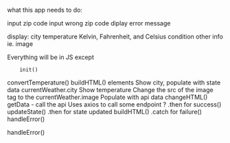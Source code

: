 what this app needs to do:

input zip code
input wrong zip code diplay error message


display: 
    city
    temperature
        Kelvin, Fahrenheit, and Celsius
    condition
    other info
        ie. image

Everything will be in JS except
    


        init()
convertTemperature()
buildHTML() elements
Show city, populate with state data currentWeather.city
Show temperature
Change the src of the image tag to the currentWeather.image
Populate with api data
changeHTML()
getData - call the api
Uses axios to call some endpoint ?
.then for success()
updateState()
.then for state updated
buildHTML()
.catch for failure()
handleError()


handleError()
